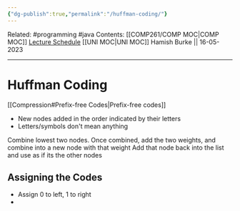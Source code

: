 ```yaml
---
{"dg-publish":true,"permalink":"/huffman-coding/"}
---
```


Related: #programming #java 
Contents: [[COMP261/COMP MOC\|COMP MOC]]
[Lecture Schedule](https://ecs.wgtn.ac.nz/Courses/COMP261_2023T1/LectureSchedule)
[[UNI MOC\|UNI MOC]]
Hamish Burke || 16-05-2023
***

# Huffman Coding

[[Compression#Prefix-free Codes\|Prefix-free codes]]

- New nodes added in the order indicated by their letters
- Letters/symbols don't mean anything

Combine lowest two nodes.
Once combined, add the two weights, and combine into a new node with that weight
Add that node back into the list and use as if its the other nodes

## Assigning the Codes

- Assign 0 to left, 1 to right
- 